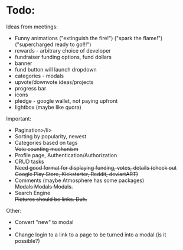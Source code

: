 Todo:
====

Ideas from meetings:
<ul>
<li>Funny animations ("extinguish the fire!") ("spark the flame!") ("supercharged ready to go!!!")</li>
<li>rewards - arbitrary choice of developer</li>
<li>fundraiser funding options, fund dollars</li>
<li>banner</li>
<li>fund button will launch dropdown</li>
<li>categories - modals</li>
<li>upvote/downvote ideas/projects</li>
<li>progress bar</li>
<li>icons</li>
<li>pledge - google wallet, not paying upfront</li>
<li>lightbox (maybe like quora)</li>
</ul>

Important: 
<ul>
	<li>Pagination>/li>
	<li>Sorting by popularity, newest</li>
	<li>Categories based on tags</li>
	<strike>Vote counting mechanism</strike>
	<li>Profile page, Authentication/Authorization</li>
	<li>CRUD tasks</li>
	<strike>Need good format for displaying funding, votes, details (check out Google Play Store, Kickstarter, Reddit, deviartART)</strike>
	<li>Comments (maybe Atmosphere has some packages)</li>
	<strike>Modals Modals Modals.</strike>
	<li>Search Engine</li>
	<strike>Pictures should be links. Duh.</strike>
</ul>

Other:
<ul>
	<li>Convert "new" to modal<li>
	<li>Change login to a link to a page to be turned into a modal (is it possible?)</li>
</ul>


